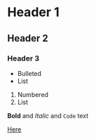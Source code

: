 # Header 1
## Header 2
### Header 3

- Bulleted
- List

1. Numbered
2. List

**Bold** and _Italic_ and `Code` text

[Here](files/example_homework_0.html)
